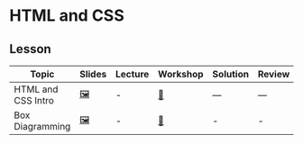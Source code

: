 # HTML and CSS

## Lesson

Topic | Slides | Lecture | Workshop | Solution | Review
------|---------|--------|----------|----------|-------
HTML and CSS Intro | [🖼️][html-1a] | - | [🔬][html-1c] | — | —
Box Diagramming | [🖼️][box-1a] | - | [🔬][box-1c] | - | -

[html-1a]: 1-html-and-css-intro/HTML%20and%20CSS%20Intro.pdf
[html-1c]: http://css-dinner.fullstackacademy.com/
[box-1a]: 2-box-diagramming/Intro%20To%20Boxing.pdf
[box-1c]: https://learn.fullstackacademy.com/workshop/59b2d5c764d22d00044a07f6/landing
